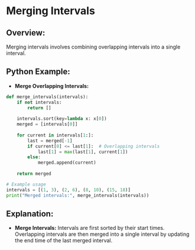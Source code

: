 # **Merging Intervals**

## **Overview:**

Merging intervals involves combining overlapping intervals into a single interval.

## **Python Example:**

- **Merge Overlapping Intervals:**

```python
def merge_intervals(intervals):
    if not intervals:
        return []
    
    intervals.sort(key=lambda x: x[0])
    merged = [intervals[0]]
    
    for current in intervals[1:]:
        last = merged[-1]
        if current[0] <= last[1]:  # Overlapping intervals
            last[1] = max(last[1], current[1])
        else:
            merged.append(current)
    
    return merged

# Example usage
intervals = [(1, 3), (2, 6), (8, 10), (15, 18)]
print("Merged intervals:", merge_intervals(intervals))
```

## **Explanation:**
- **Merge Intervals:** Intervals are first sorted by their start times. Overlapping intervals are then merged into a single interval by updating the end time of the last merged interval.

